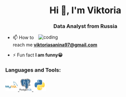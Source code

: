 
<h1 align="center">Hi 👋, I'm Viktoria</h1>
<h3 align="center">Data Analyst from Russia</h3>
<img align = "right" alt = "coding" width = "400" src ="https://luxe-host.ru/wp-content/uploads/7/7/8/778c785fa5e9d43f11f235712d5a104d.gif">


- 📫 How to reach me **viktoriasanina97@gmail.com**


- ⚡ Fun fact **I am funny😀**



<h3 align="left">Languages and Tools:</h3>
<p align="left"> <a href="https://www.mysql.com/" target="_blank" rel="noreferrer"> <img src="https://raw.githubusercontent.com/devicons/devicon/master/icons/mysql/mysql-original-wordmark.svg" alt="mysql" width="40" height="40"/> </a> <a href="https://www.postgresql.org" target="_blank" rel="noreferrer"> <img src="https://raw.githubusercontent.com/devicons/devicon/master/icons/postgresql/postgresql-original-wordmark.svg" alt="postgresql" width="40" height="40"/> </a> <a href="https://www.python.org" target="_blank" rel="noreferrer"> <img src="https://raw.githubusercontent.com/devicons/devicon/master/icons/python/python-original.svg" alt="python" width="40" height="40"/> </a> </p>
